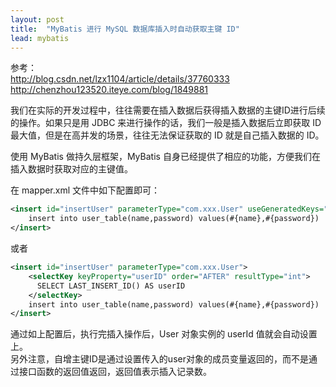 ```yaml
---
layout: post
title:  "MyBatis 进行 MySQL 数据库插入时自动获取主键 ID"
lead: mybatis
---
```


参考：  
http://blog.csdn.net/lzx1104/article/details/37760333  
http://chenzhou123520.iteye.com/blog/1849881

我们在实际的开发过程中，往往需要在插入数据后获得插入数据的主键ID进行后续的操作。如果只是用 JDBC 来进行操作的话，我们一般是插入数据后立即获取 ID 最大值，但是在高并发的场景，往往无法保证获取的 ID 就是自己插入数据的 ID。

使用 MyBatis 做持久层框架，MyBatis 自身已经提供了相应的功能，方便我们在插入数据时获取对应的主键值。

在 mapper.xml 文件中如下配置即可：
```xml
<insert id="insertUser" parameterType="com.xxx.User" useGeneratedKeys="true" keyProperty="userID">  
    insert into user_table(name,password) values(#{name},#{password})  
</insert>
```
或者
```xml
<insert id="insertUser" parameterType="com.xxx.User">  
    <selectKey keyProperty="userID" order="AFTER" resultType="int">  
      SELECT LAST_INSERT_ID() AS userID  
    </selectKey>  
    insert into user_table(name,password) values(#{name},#{password})  
</insert>
```

通过如上配置后，执行完插入操作后，User 对象实例的 userId 值就会自动设置上。  
另外注意，自增主键ID是通过设置传入的user对象的成员变量返回的，而不是通过接口函数的返回值返回，返回值表示插入记录数。